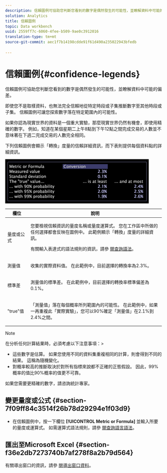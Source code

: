 ```yaml
---
description: 信賴圖例可協助您判斷您看到的數字是偶然發生的可能性，並瞭解資料中可能的偏差。
solution: Analytics
title: 信賴圖例
topic: Data workbench
uuid: 2559ff7c-6060-4fee-b509-9ae0c3912016
translation-type: tm+mt
source-git-commit: aec1f7b14198cdde91f61d490a235022943bfedb

---
```



# 信賴圖例{#confidence-legends}

信賴圖例可協助您判斷您看到的數字是偶然發生的可能性，並瞭解資料中可能的偏差。

即使您不是取樣資料，也無法完全信賴地從特定時段或子集推斷數字至其他時段或子集。 信賴圖例可讓您探索數字落在特定範圍內的可能性。

如果你認為現實世界的資料是一個重大實驗，那麼現實世界仍然有機會，即使用精確的數字。 例如，知道在某個星期二上午8點到下午12點之間完成交易的人數並不意味著在下週二完成交易的人數完全相同。

下列信賴圖例會顯示「轉換」度量的信賴詳細資訊，而下表則提供每個資料點的詳細資訊。

![](assets/lgd_ConfidenceLegend.png)

<table id="table_387F22C7EF4E4DE9AD810D3D9204676F"> 
 <thead> 
  <tr> 
   <th colname="col1" class="entry"> 欄位 </th> 
   <th colname="col2" class="entry"> 說明 </th> 
  </tr> 
 </thead>
 <tbody> 
  <tr> 
   <td colname="col1"> <p>量度或公式 </p> </td> 
   <td colname="col2"> <p>您要檢視信賴資訊的量度名稱或量度運算式。 您在工作區中所做的任何選擇都會反映在圖例中。 此範例顯示「轉換」度量的詳細資訊。 </p> <p>有關輸入表達式的語法規則的資訊，請參 <a href="../../../../home/c-get-started/c-qry-lang-syntx/c-qry-lang-syntx.md#concept-15d1d3f5164a47d49468c5acb7299d9f"> 閱查詢語法</a>。 </p> </td> 
  </tr> 
  <tr> 
   <td colname="col1"> <p>測量值 </p> </td> 
   <td colname="col2"> <p>收集的實際資料值。 在此範例中，目前選擇的轉換率為2.3%。 </p> </td> 
  </tr> 
  <tr> 
   <td colname="col1"> <p>標準差 </p> </td> 
   <td colname="col2"> <p>測量值的標準差。 在此範例中，目前選擇的轉換率標準偏差為0.1%。 </p> </td> 
  </tr> 
  <tr> 
   <td colname="col1"> <p>"true"值 </p> </td> 
   <td colname="col2"> <p>「測量值」落在每個概率所列範圍內的可能性。 在此範例中，如果一再重複此「實際實驗」，您可以90%確定「測量值」在2.1%到2.4%之間。 </p> </td> 
  </tr> 
 </tbody> 
</table>

>[!NOTE]
>
>在分析任何計算結果時，必須考慮以下注意事項：>
>* 這些數字是估算。 如果您使用不同的資料集重複相同的計算，則會得到不同的結果。 這稱為隨機變化。
>* 對概率較高的推斷取決於對所有指標來說都不正確的正態假設。 因此，99%概率的值比90%概率的值更不可靠。
>
>
如果您需要更精確的數字，請咨詢統計專家。

## 變更量度或公式 {#section-7f09ff84c3514f26b78d29294e1f03d9}

* 在信賴圖例中，按一下欄位 **[!UICONTROL Metric or Formula]** 並輸入所要的量度或運算式。 如需運算式語法規則，請參 [閱查詢語言語法](../../../../home/c-get-started/c-qry-lang-syntx/c-qry-lang-syntx.md#concept-15d1d3f5164a47d49468c5acb7299d9f)。

## 匯出至Microsoft Excel {#section-f36e2db7273740b7af278f8a2b79d564}

有關導出窗口的資訊，請參 [閱導出窗口資料](../../../../home/c-get-started/c-wk-win-wksp/c-exp-win-data.md#concept-8df61d64ed434cc5a499023c44197349)。
